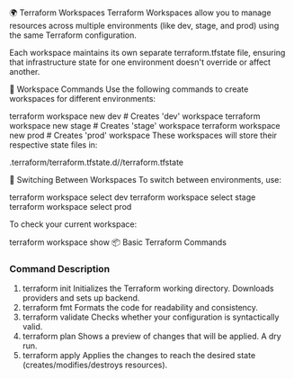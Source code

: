 🌍 Terraform Workspaces
Terraform Workspaces allow you to manage resources across multiple environments (like dev, stage, and prod) using the same Terraform configuration.

Each workspace maintains its own separate terraform.tfstate file, ensuring that infrastructure state for one environment doesn't override or affect another.

🔧 Workspace Commands
Use the following commands to create workspaces for different environments:


terraform workspace new dev     # Creates 'dev' workspace
terraform workspace new stage   # Creates 'stage' workspace
terraform workspace new prod    # Creates 'prod' workspace
These workspaces will store their respective state files in:



.terraform/terraform.tfstate.d/<workspace-name>/terraform.tfstate


🔄 Switching Between Workspaces
To switch between environments, use:

terraform workspace select dev
terraform workspace select stage
terraform workspace select prod


To check your current workspace:

terraform workspace show
📦 Basic Terraform Commands

### Command	Description
1. terraform init	Initializes the Terraform working directory. Downloads providers and sets up backend.
2. terraform fmt	Formats the code for readability and consistency.
3. terraform validate	Checks whether your configuration is syntactically valid.
4. terraform plan	Shows a preview of changes that will be applied. A dry run.
5. terraform apply	Applies the changes to reach the desired state (creates/modifies/destroys resources).
